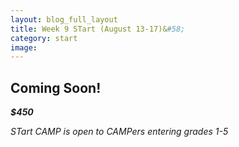 ```yaml
---
layout: blog_full_layout
title: Week 9 STart (August 13-17)&#58; 
category: start
image: 
---
```


## Coming Soon!



**_$450_**

*STart CAMP is open to CAMPers entering grades 1-5*
